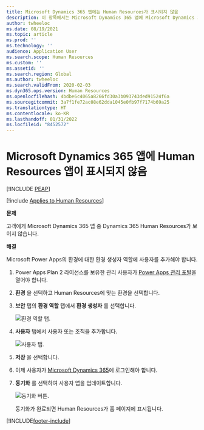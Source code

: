 ```yaml
---
title: Microsoft Dynamics 365 앱에는 Human Resources가 표시되지 않음
description: 이 항목에서는 Microsoft Dynamics 365 앱에 Microsoft Dynamics 365 Human Resources가 나열되지 않는 경우 해결하는 방법을 설명합니다.
author: twheeloc
ms.date: 08/19/2021
ms.topic: article
ms.prod: ''
ms.technology: ''
audience: Application User
ms.search.scope: Human Resources
ms.custom: ''
ms.assetid: ''
ms.search.region: Global
ms.author: twheeloc
ms.search.validFrom: 2020-02-03
ms.dyn365.ops.version: Human Resources
ms.openlocfilehash: 4bdbe6c4065a8266fd30a3b093743ded91524f6a
ms.sourcegitcommit: 3a7f1fe72ac08e62dda1045e0fb97f7174b69a25
ms.translationtype: HT
ms.contentlocale: ko-KR
ms.lasthandoff: 01/31/2022
ms.locfileid: "8452572"
---
```

# <a name="human-resources-app-doesnt-appear-in-microsoft-dynamics-365-apps"></a>Microsoft Dynamics 365 앱에 Human Resources 앱이 표시되지 않음


[!INCLUDE [PEAP](../includes/peap-2.md)]

[!include [Applies to Human Resources](../includes/applies-to-hr.md)]

**문제**

고객에게 Microsoft Dynamics 365 앱 중 Dynamics 365 Human Resources가 보이지 않습니다.

**해결**

Microsoft Power Apps의 환경에 대한 환경 생성자 역할에 사용자를 추가해야 합니다.

1. Power Apps Plan 2 라이선스를 보유한 관리 사용자가 [Power Apps 관리 포털](https://preview.admin.powerapps.com/)을 열어야 합니다.

2. **환경** 을 선택하고 Human Resources에 맞는 환경을 선택합니다.

3. **보안** 탭의 **환경 역할** 탭에서 **환경 생성자** 를 선택합니다.

    ![환경 역할 탭.](media/environment-roles.png)

4. **사용자** 탭에서 사용자 또는 조직을 추가합니다.

    ![사용자 탭.](media/environment-maker.png)

5. **저장** 을 선택합니다.

6. 이제 사용자가 [Microsoft Dynamics 365](https://home.dynamics.com/)에 로그인해야 합니다.

7. **동기화** 를 선택하여 사용자 앱을 업데이트합니다.

    ![동기화 버튼.](media/get-more.png)

    동기화가 완료되면 Human Resources가 홈 페이지에 표시됩니다.


[!INCLUDE[footer-include](../includes/footer-banner.md)]
